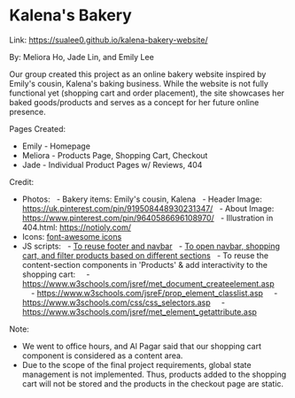 # Kalena's Bakery
Link: https://sualee0.github.io/kalena-bakery-website/ 

By: Meliora Ho, Jade Lin, and Emily Lee

Our group created this project as an online bakery website inspired by Emily's cousin, Kalena's baking business. While the website is not fully functional yet (shopping cart and order placement), the site showcases her baked goods/products and serves as a concept for her future online presence.

Pages Created:

- Emily - Homepage
- Meliora - Products Page, Shopping Cart, Checkout
- Jade - Individual Product Pages w/ Reviews, 404

Credit:

- Photos:
    - Bakery items: Emily's cousin, Kalena
    - Header Image: https://uk.pinterest.com/pin/919508448930231347/
    - About Image: https://www.pinterest.com/pin/9640586696108970/
    - Illustration in 404.html: https://notioly.com/
- Icons: [font-awesome icons](https://fontawesome.com/)
- JS scripts:
    - [To reuse footer and navbar](https://www.w3schools.com/howto/howto_html_include.asp)
    - [To open navbar, shopping cart, and filter products based on different sections](https://www.w3schools.com/jsref/met_element_addeventlistener.asp)
    - To reuse the content-section components in 'Products' & add interactivity to the shopping cart:
      - https://www.w3schools.com/jsref/met_document_createelement.asp
      - https://www.w3schools.com/jsreF/prop_element_classlist.asp
      - https://www.w3schools.com/css/css_selectors.asp
      - https://www.w3schools.com/jsref/met_element_getattribute.asp

Note:

- We went to office hours, and Al Pagar said that our shopping cart component is considered as a content area.
- Due to the scope of the final project requirements, global state management is not implemented. Thus, products added to the shopping cart will not be stored and the products in the checkout page are static.
